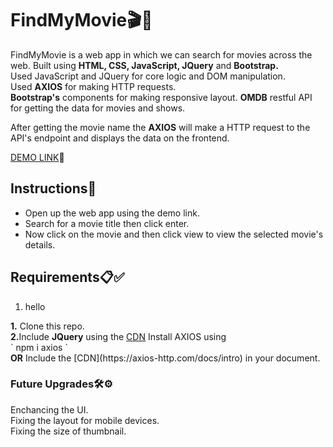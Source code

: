 <h1>FindMyMovie🎬🎥</h1>
FindMyMovie is a web app in which we can search for movies across the web. Built using <b>HTML, CSS, JavaScript, JQuery</b> and <b>Bootstrap.</b><br>
Used JavaScript and JQuery for core logic and DOM manipulation.<br>
Used <b>AXIOS</b> for making HTTP requests.<br>
<b>Bootstrap's</b> components for making responsive layout. 
<b>OMDB</b> restful API for getting the data for movies and shows. 
<br>

After getting the movie name the <b>AXIOS</b> will make a HTTP request to the API's endpoint and displays the data on the frontend.

[DEMO LINK](https://sundarakanthan.github.io/FindMyMovie/)🚀

<h2>Instructions📜</h2>
<ul>
  <li>Open up the web app using the demo link.</li>
  <li>Search for a movie title then click enter.</li>
  <li>Now click on the movie and then click view to view the selected movie's details.</li>
</ul>

<h2>Requirements📋✅</h2>
<ol>
  <li>hello</li>
</ol>
  <b>1.</b> Clone this repo.<br>
    <b>2.</b>Include <b>JQuery</b> using the <a href="https://releases.jquery.com/">CDN</a>
   Install AXIOS using <br>` npm i axios ` <br><b>OR</b> Include the [CDN](https://axios-http.com/docs/intro) in your document.
   


<h3>Future Upgrades🛠⚙</h3>
Enchancing the UI.<br>
Fixing the layout for mobile devices.<br>
Fixing the size of thumbnail.<br>

